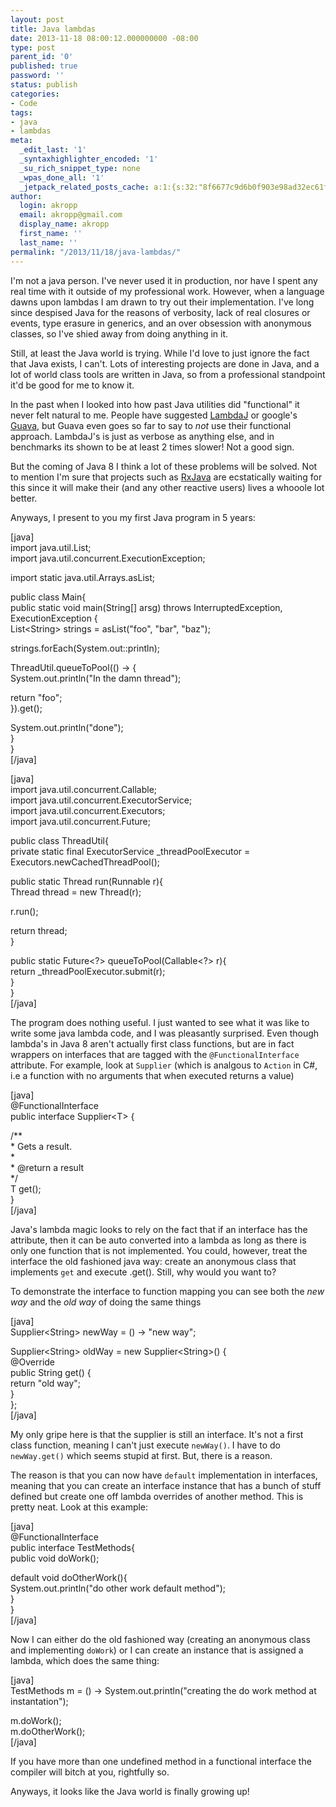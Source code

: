 ```yaml
---
layout: post
title: Java lambdas
date: 2013-11-18 08:00:12.000000000 -08:00
type: post
parent_id: '0'
published: true
password: ''
status: publish
categories:
- Code
tags:
- java
- lambdas
meta:
  _edit_last: '1'
  _syntaxhighlighter_encoded: '1'
  _su_rich_snippet_type: none
  _wpas_done_all: '1'
  _jetpack_related_posts_cache: a:1:{s:32:"8f6677c9d6b0f903e98ad32ec61f8deb";a:2:{s:7:"expires";i:1560197513;s:7:"payload";a:3:{i:0;a:1:{s:2:"id";i:4627;}i:1;a:1:{s:2:"id";i:4596;}i:2;a:1:{s:2:"id";i:4316;}}}}
author:
  login: akropp
  email: akropp@gmail.com
  display_name: akropp
  first_name: ''
  last_name: ''
permalink: "/2013/11/18/java-lambdas/"
---
```

I'm not a java person. I've never used it in production, nor have I spent any real time with it outside of my professional work. However, when a language dawns upon lambdas I am drawn to try out their implementation. I've long since despised Java for the reasons of verbosity, lack of real closures or events, type erasure in generics, and an over obsession with anonymous classes, so I've shied away from doing anything in it.

Still, at least the Java world is trying. While I'd love to just ignore the fact that Java exists, I can't. Lots of interesting projects are done in Java, and a lot of world class tools are written in Java, so from a professional standpoint it'd be good for me to know it.

In the past when I looked into how past Java utilities did "functional" it never felt natural to me. People have suggested [LambdaJ](https://code.google.com/p/lambdaj/) or google's [Guava](https://code.google.com/p/guava-libraries/), but Guava even goes so far to say to _not_ use their functional approach. LambdaJ's is just as verbose as anything else, and in benchmarks its shown to be at least 2 times slower! Not a good sign.

But the coming of Java 8 I think a lot of these problems will be solved. Not to mention I'm sure that projects such as [RxJava](https://github.com/Netflix/RxJava) are ecstatically waiting for this since it will make their (and any other reactive users) lives a whooole lot better.

Anyways, I present to you my first Java program in 5 years:

[java]  
import java.util.List;  
import java.util.concurrent.ExecutionException;

import static java.util.Arrays.asList;

public class Main{  
 public static void main(String[] arsg) throws InterruptedException, ExecutionException {  
 List\<String\> strings = asList("foo", "bar", "baz");

strings.forEach(System.out::println);

ThreadUtil.queueToPool(() -\> {  
 System.out.println("In the damn thread");

return "foo";  
 }).get();

System.out.println("done");  
 }  
}  
[/java]

[java]  
import java.util.concurrent.Callable;  
import java.util.concurrent.ExecutorService;  
import java.util.concurrent.Executors;  
import java.util.concurrent.Future;

public class ThreadUtil{  
 private static final ExecutorService \_threadPoolExecutor = Executors.newCachedThreadPool();

public static Thread run(Runnable r){  
 Thread thread = new Thread(r);

r.run();

return thread;  
 }

public static Future\<?\> queueToPool(Callable\<?\> r){  
 return \_threadPoolExecutor.submit(r);  
 }  
}  
[/java]

The program does nothing useful. I just wanted to see what it was like to write some java lambda code, and I was pleasantly surprised. Even though lambda's in Java 8 aren't actually first class functions, but are in fact wrappers on interfaces that are tagged with the `@FunctionalInterface` attribute. For example, look at `Supplier` (which is analgous to `Action` in C#, i.e a function with no arguments that when executed returns a value)

[java]  
@FunctionalInterface  
public interface Supplier\<T\> {

/\*\*  
 \* Gets a result.  
 \*  
 \* @return a result  
 \*/  
 T get();  
}  
[/java]

Java's lambda magic looks to rely on the fact that if an interface has the attribute, then it can be auto converted into a lambda as long as there is only one function that is not implemented. You could, however, treat the interface the old fashioned java way: create an anonymous class that implements `get` and execute .get(). Still, why would you want to?

To demonstrate the interface to function mapping you can see both the _new way_ and the _old way_ of doing the same things

[java]  
Supplier\<String\> newWay = () -\> "new way";

Supplier\<String\> oldWay = new Supplier\<String\>() {  
 @Override  
 public String get() {  
 return "old way";  
 }  
};  
[/java]

My only gripe here is that the supplier is still an interface. It's not a first class function, meaning I can't just execute `newWay()`. I have to do `newWay.get()` which seems stupid at first. But, there is a reason.

The reason is that you can now have `default` implementation in interfaces, meaning that you can create an interface instance that has a bunch of stuff defined but create one off lambda overrides of another method. This is pretty neat. Look at this example:

[java]  
@FunctionalInterface  
public interface TestMethods{  
 public void doWork();

default void doOtherWork(){  
 System.out.println("do other work default method");  
 }  
}  
[/java]

Now I can either do the old fashioned way (creating an anonymous class and implementing `doWork`) or I can create an instance that is assigned a lambda, which does the same thing:

[java]  
TestMethods m = () -\> System.out.println("creating the do work method at instantation");

m.doWork();  
m.doOtherWork();  
[/java]

If you have more than one undefined method in a functional interface the compiler will bitch at you, rightfully so.

Anyways, it looks like the Java world is finally growing up!

